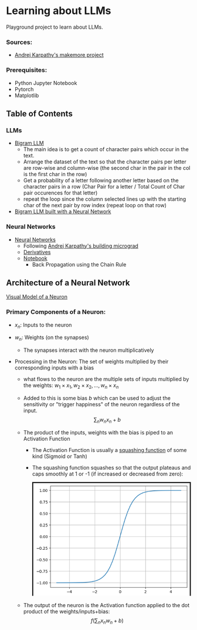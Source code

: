 # Learning about LLMs

Playground project to learn about LLMs.

### Sources:

- [Andrej Karpathy's makemore project](https://www.youtube.com/watch?v=PaCmpygFfXo)

### Prerequisites:

- Python Jupyter Notebook
- Pytorch
- Matplotlib

## Table of Contents

### LLMs

- [Bigram LLM](./bigramllm.ipynb)
  - The main idea is to get a count of character pairs which occur in the text.
  - Arrange the dataset of the text so that the character pairs per letter are row-wise and column-wise (the second char in the pair in the col is the first char in the row)
  - Get a probability of a letter following another letter based on the character pairs in a row (Char Pair for a letter / Total Count of Char pair occurences for that letter)
  - repeat the loop since the column selected lines up with the starting char of the next pair by row index (repeat loop on that row)
- [Bigram LLM built with a Neural Network](./bigrams_neuralnetwork.ipynb)

### Neural Networks

- [Neural Networks](./NeuralNetworks/)
  - Following [Andrej Karpathy's building micrograd](https://www.youtube.com/watch?v=VMj-3S1tku0&list=PLAqhIrjkxbuWI23v9cThsA9GvCAUhRvKZ)
  - [Derivatives](./NeuralNetworks/derivatives.ipynb)
  - [Notebook](./NeuralNetworks/micrograd.ipynb)
    - Back Propagation using the Chain Rule

## Architecture of a Neural Network

[Visual Model of a Neuron](https://cs231n.github.io/neural-networks-1/)

### Primary Components of a Neuron:

- $x_n$: Inputs to the neuron
- $w_n$: Weights (on the synapses)
  - The synapses interact with the neuron multiplicatively
- Processing in the Neuron: The set of weights multiplied by their corresponding inputs with a bias

  - what flows to the neuron are the multiple sets of inputs multiplied by the weights: $w_1 \times x_1, w_2 \times x_2, \ldots, w_n \times x_n$
  - Added to this is some bias $b$ which can be used to adjust the sensitivity or "trigger happiness" of the neuron regardless of the input.
    $$\sum_n w_n x_n + b$$
  - The product of the inputs, weights with the bias is piped to an Activation Function

    - The Activation Function is usually a [squashing function](https://en.wikipedia.org/wiki/Hyperbolic_functions) of some kind (Sigmoid or Tanh)
    - The squashing function squashes so that the output plateaus and caps smoothly at 1 or -1 (if increased or decreased from zero):

      ![tanh function](./tanh.png)

  - The output of the neuron is the Activation function applied to the dot product of the weights/inputs+bias:
    $$f\left(\sum_n x_n w_n + b\right)$$
